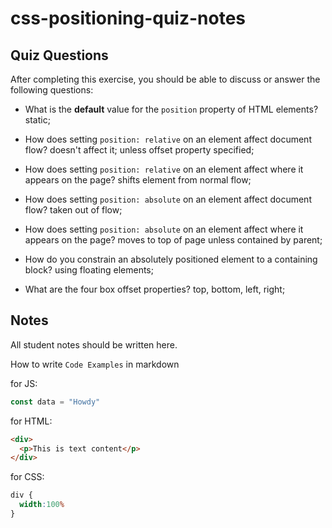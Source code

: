 # css-positioning-quiz-notes

## Quiz Questions

After completing this exercise, you should be able to discuss or answer the following questions:

- What is the **default** value for the `position` property of HTML elements?
static;

- How does setting `position: relative` on an element affect document flow?
doesn't affect it; unless offset property specified;

- How does setting `position: relative` on an element affect where it appears on the page?
shifts element from normal flow;

- How does setting `position: absolute` on an element affect document flow?
taken out of flow;

- How does setting `position: absolute` on an element affect where it appears on the page?
moves to top of page unless contained by parent;

- How do you constrain an absolutely positioned element to a containing block?
using floating elements;

- What are the four box offset properties?
top, bottom, left, right;

## Notes

All student notes should be written here.


How to write `Code Examples` in markdown

for JS:
```javascript
const data = "Howdy"
```

for HTML:
```html
<div>
  <p>This is text content</p>
</div>
```

for CSS:
```css
div {
  width:100%
}
```
